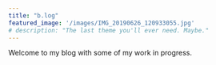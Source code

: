 ```yaml
---
title: "b.log"
featured_image: '/images/IMG_20190626_120933055.jpg'
# description: "The last theme you'll ever need. Maybe."
---
```

Welcome to my blog with some of my work in progress.